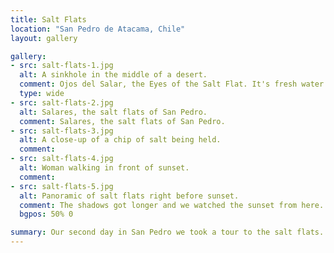 ```yaml
---
title: Salt Flats
location: "San Pedro de Atacama, Chile"
layout: gallery

gallery:
- src: salt-flats-1.jpg
  alt: A sinkhole in the middle of a desert.
  comment: Ojos del Salar, the Eyes of the Salt Flat. It's fresh water as opposed to the salt water found nearby.
  type: wide
- src: salt-flats-2.jpg
  alt: Salares, the salt flats of San Pedro.
  comment: Salares, the salt flats of San Pedro.
- src: salt-flats-3.jpg
  alt: A close-up of a chip of salt being held.
  comment: 
- src: salt-flats-4.jpg
  alt: Woman walking in front of sunset.
  comment: 
- src: salt-flats-5.jpg
  alt: Panoramic of salt flats right before sunset.
  comment: The shadows got longer and we watched the sunset from here.
  bgpos: 50% 0

summary: Our second day in San Pedro we took a tour to the salt flats. We swam in the Ojos del Salar and watched the sunset at Salares themselves.
---
```

